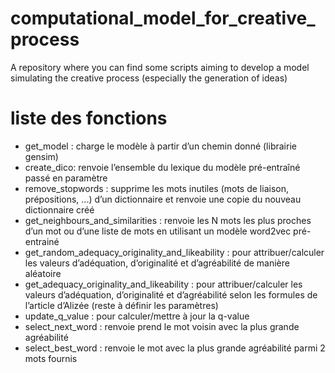 # computational_model_for_creative_process
A repository where you can find some scripts aiming to develop a model simulating the creative process (especially the generation of ideas)

# liste des fonctions
-	get_model : charge le modèle à partir d’un chemin donné (librairie gensim) 
-	create_dico: renvoie l’ensemble du lexique du modèle pré-entraîné passé en paramètre
-	remove_stopwords : supprime les mots inutiles (mots de liaison, prépositions, ...) d’un dictionnaire et renvoie une copie du nouveau dictionnaire créé
-	get_neighbours_and_similarities : renvoie les N mots les plus proches d’un mot ou d’une liste de mots en utilisant un modèle word2vec pré-entrainé
-	get_random_adequacy_originality_and_likeability : pour attribuer/calculer les valeurs d’adéquation, d’originalité et d’agréabilité de manière aléatoire
-	get_adequacy_originality_and_likeability : pour attribuer/calculer les valeurs d’adéquation, d’originalité et d’agréabilité selon les formules de l’article d’Alizée (reste à définir les paramètres)
-	update_q_value : pour calculer/mettre à jour la q-value
-	select_next_word : renvoie prend le mot voisin avec la plus grande agréabilité
-	select_best_word : renvoie le mot avec la plus grande agréabilité parmi 2 mots fournis
